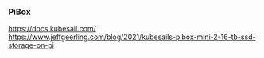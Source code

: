 ### PiBox
https://docs.kubesail.com/
https://www.jeffgeerling.com/blog/2021/kubesails-pibox-mini-2-16-tb-ssd-storage-on-pi

